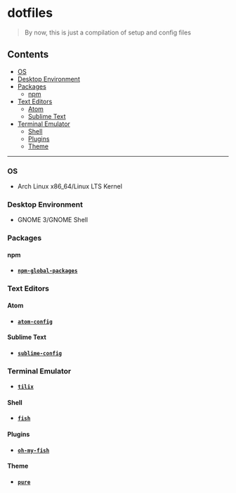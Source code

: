 # dotfiles

> By now, this is just a compilation of setup and config files

## Contents

- [OS](#os)
- [Desktop Environment](#desktop-environment)
- [Packages](#packages)
  - [npm](#npm)
 - [Text Editors](#text-editors)
   - [Atom](#atom)
   - [Sublime Text](#sublime-text)
 - [Terminal Emulator](#terminal-emulator)
   - [Shell](#shell)
   - [Plugins](#plugins)
   - [Theme](#theme)

---

### OS

- Arch Linux x86_64/Linux LTS Kernel

### Desktop Environment

- GNOME 3/GNOME Shell

### Packages

#### npm

- [**`npm-global-packages`**](https://github.com/nhquiroz/npm-global-packages/)

### Text Editors

#### Atom

- [**`atom-config`**](https://github.com/nhquiroz/atom-config)

#### Sublime Text

- [**`sublime-config`**](https://github.com/nhquiroz/sublime-config)

### Terminal Emulator

- [**`tilix`**](https://gnunn1.github.io/tilix-web/)

#### Shell

- [**`fish`**](https://gnunn1.github.io/tilix-web/)

#### Plugins

- [**`oh-my-fish`**](https://github.com/oh-my-fish/oh-my-fish/)

#### Theme

- [**`pure`**](https://gnunn1.github.io/tilix-web/)


 
